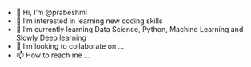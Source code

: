 - 👋 Hi, I’m @prabeshml
- 👀 I’m interested in learning new coding skills
- 🌱 I’m currently learning Data Science, Python, Machine Learning and Slowly Deep learning
- 💞️ I’m looking to collaborate on ...
- 📫 How to reach me ...

<!---
prabeshml/prabeshml is a ✨ special ✨ repository because its `README.md` (this file) appears on your GitHub profile.
You can click the Preview link to take a look at your changes.
--->
